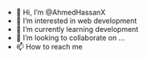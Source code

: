 - 👋 Hi, I’m @AhmedHassanX
- 👀 I’m interested in web development
- 🌱 I’m currently learning development
- 💞️ I’m looking to collaborate on ...
- 📫 How to reach me 

<!---
AhmedHassanX/AhmedHassanX is a ✨ special ✨ repository because its `README.md` (this file) appears on your GitHub profile.
You can click the Preview link to take a look at your changes.
--->
